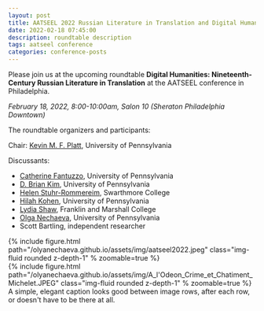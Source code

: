 ```yaml
---
layout: post
title: AATSEEL 2022 Russian Literature in Translation and Digital Humanities
date: 2022-02-18 07:45:00
description: roundtable description
tags: aatseel conference
categories: conference-posts
---
```

Please join us at the upcoming roundtable **Digital Humanities: Nineteenth-Century Russian Literature in Translation** at the AATSEEL conference in Philadelphia. 

*February 18, 2022, 8:00-10:00am, Salon 10 (Sheraton Philadelphia Downtown)*

The roundtable organizers and participants:

Chair: [Kevin M. F. Platt](https://rees.sas.upenn.edu/people/kevin-mf-platt), University of Pennsylvania

Discussants:
- [Catherine Fantuzzo](https://pricelab.sas.upenn.edu/fellows/fantuzzo-catherine), University of Pennsylvania
- [D. Brian Kim](https://rees.sas.upenn.edu/people/d-brian-kim), University of Pennsylvania
- [Helen Stuhr-Rommereim](https://www.swarthmore.edu/russian/faculty-staff), Swarthmore College
- [Hilah Kohen](https://complit.sas.upenn.edu/people/hilah-kohen), University of Pennsylvania
- [Lydia Shaw](https://www.fandm.edu/commencement/2022-senior-spotlights/2022/05/10/senior-spotlight-lydia-shaw), Franklin and Marshall College
- [Olga Nechaeva](https://www.onechaeva.com/), University of Pennsylvania
- Scott Bartling, independent researcher

<div class="row mt-3">
    <div class="col-sm mt-3 mt-md-0">
        {% include figure.html path="/olyanechaeva.github.io/assets/img/aatseel2022.jpeg" class="img-fluid rounded z-depth-1" % zoomable=true %}
    </div>
    <div class="col-sm mt-3 mt-md-0">
        {% include figure.html path="/olyanechaeva.github.io/assets/img/A_l'Odeon_Crime_et_Chatiment_Michelet.JPEG" class="img-fluid rounded z-depth-1" % zoomable=true %}
    </div>
</div>
<div class="caption">
    A simple, elegant caption looks good between image rows, after each row, or doesn't have to be there at all.
</div>

